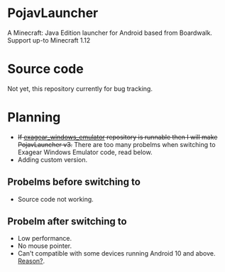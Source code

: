 # PojavLauncher
A Minecraft: Java Edition launcher for Android based from Boardwalk. Support up-to Minecraft 1.12

# Source code
Not yet, this repository currently for bug tracking.

# Planning
- ~~If [exagear_windows_emulator](https://github.com/khanhduytran0/exagear_windows_emulator) repository is runnable then I will make PojavLauncher v3.~~ There are too many probelms when switching to Exagear Windows Emulator code, read below.
- Adding custom version.
## Probelms before switching to
- Source code not working.
## Probelm after switching to
- Low performance.
- No mouse pointer.
- Can't compatible with some devices running Android 10 and above. [Reason?](https://issuetracker.google.com/issues/128554619).
